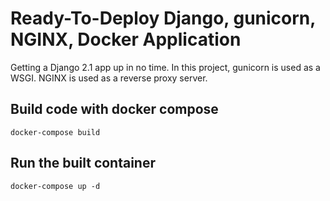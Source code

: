 # Ready-To-Deploy Django, gunicorn, NGINX, Docker Application
Getting a Django 2.1 app up in no time. In this project, gunicorn is used as a WSGI. NGINX is used as a reverse proxy server.

## Build code with docker compose
```
docker-compose build
```

## Run the built container
```
docker-compose up -d
```
